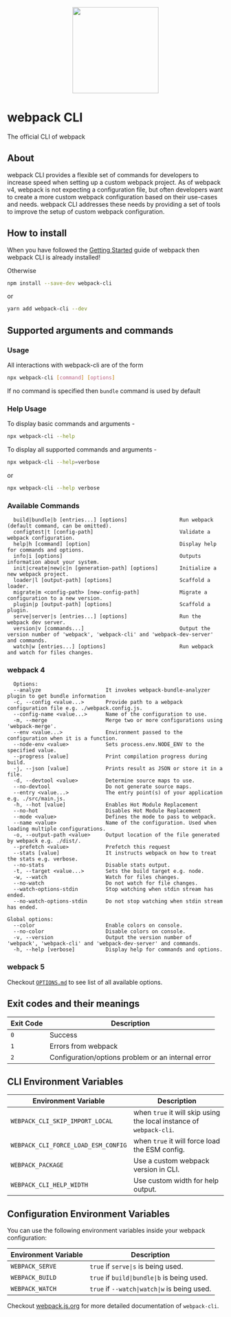 <div align="center">
    <a href="https://github.com/webpack/webpack-cli">
        <img width="200" height="200" src="https://webpack.js.org/assets/icon-square-big.svg">
    </a>
</div>

# webpack CLI

The official CLI of webpack

## About

webpack CLI provides a flexible set of commands for developers to increase speed when setting up a custom webpack project. As of webpack v4, webpack is not expecting a configuration file, but often developers want to create a more custom webpack configuration based on their use-cases and needs. webpack CLI addresses these needs by providing a set of tools to improve the setup of custom webpack configuration.

## How to install

When you have followed the [Getting Started](https://webpack.js.org/guides/getting-started/) guide of webpack then webpack CLI is already installed!

Otherwise

```bash
npm install --save-dev webpack-cli
```

or

```bash
yarn add webpack-cli --dev
```

## Supported arguments and commands

### Usage

All interactions with webpack-cli are of the form

```bash
npx webpack-cli [command] [options]
```

If no command is specified then `bundle` command is used by default

### Help Usage

To display basic commands and arguments -

```bash
npx webpack-cli --help
```

To display all supported commands and arguments -

```bash
npx webpack-cli --help=verbose
```

or

```bash
npx webpack-cli --help verbose
```

### Available Commands

```
  build|bundle|b [entries...] [options]                 Run webpack (default command, can be omitted).
  configtest|t [config-path]                            Validate a webpack configuration.
  help|h [command] [option]                             Display help for commands and options.
  info|i [options]                                      Outputs information about your system.
  init|create|new|c|n [generation-path] [options]       Initialize a new webpack project.
  loader|l [output-path] [options]                      Scaffold a loader.
  migrate|m <config-path> [new-config-path]             Migrate a configuration to a new version.
  plugin|p [output-path] [options]                      Scaffold a plugin.
  serve|server|s [entries...] [options]                 Run the webpack dev server.
  version|v [commands...]                               Output the version number of 'webpack', 'webpack-cli' and 'webpack-dev-server' and commands.
  watch|w [entries...] [options]                        Run webpack and watch for files changes.
```

### webpack 4

```
  Options:
  --analyze                     It invokes webpack-bundle-analyzer plugin to get bundle information
  -c, --config <value...>       Provide path to a webpack configuration file e.g. ./webpack.config.js.
  --config-name <value...>      Name of the configuration to use.
  -m, --merge                   Merge two or more configurations using 'webpack-merge'.
  --env <value...>              Environment passed to the configuration when it is a function.
  --node-env <value>            Sets process.env.NODE_ENV to the specified value.
  --progress [value]            Print compilation progress during build.
  -j, --json [value]            Prints result as JSON or store it in a file.
  -d, --devtool <value>         Determine source maps to use.
  --no-devtool                  Do not generate source maps.
  --entry <value...>            The entry point(s) of your application e.g. ./src/main.js.
  -h, --hot [value]             Enables Hot Module Replacement
  --no-hot                      Disables Hot Module Replacement
  --mode <value>                Defines the mode to pass to webpack.
  --name <value>                Name of the configuration. Used when loading multiple configurations.
  -o, --output-path <value>     Output location of the file generated by webpack e.g. ./dist/.
  --prefetch <value>            Prefetch this request
  --stats [value]               It instructs webpack on how to treat the stats e.g. verbose.
  --no-stats                    Disable stats output.
  -t, --target <value...>       Sets the build target e.g. node.
  -w, --watch                   Watch for files changes.
  --no-watch                    Do not watch for file changes.
  --watch-options-stdin         Stop watching when stdin stream has ended.
  --no-watch-options-stdin      Do not stop watching when stdin stream has ended.

Global options:
  --color                       Enable colors on console.
  --no-color                    Disable colors on console.
  -v, --version                 Output the version number of 'webpack', 'webpack-cli' and 'webpack-dev-server' and commands.
  -h, --help [verbose]          Display help for commands and options.
```

### webpack 5

Checkout [`OPTIONS.md`](https://github.com/webpack/webpack-cli/blob/master/OPTIONS.md) to see list of all available options.

## Exit codes and their meanings

| Exit Code | Description                                        |
| --------- | -------------------------------------------------- |
| `0`       | Success                                            |
| `1`       | Errors from webpack                                |
| `2`       | Configuration/options problem or an internal error |

## CLI Environment Variables

| Environment Variable                | Description                                                         |
| ----------------------------------- | ------------------------------------------------------------------- |
| `WEBPACK_CLI_SKIP_IMPORT_LOCAL`     | when `true` it will skip using the local instance of `webpack-cli`. |
| `WEBPACK_CLI_FORCE_LOAD_ESM_CONFIG` | when `true` it will force load the ESM config.                      |
| `WEBPACK_PACKAGE`                   | Use a custom webpack version in CLI.                                |
| `WEBPACK_CLI_HELP_WIDTH`            | Use custom width for help output.                                   |

## Configuration Environment Variables

You can use the following environment variables inside your webpack configuration:

| Environment Variable | Description                                  |
| -------------------- | -------------------------------------------- |
| `WEBPACK_SERVE`      | `true` if `serve\|s` is being used.          |
| `WEBPACK_BUILD`      | `true` if `build\|bundle\|b` is being used.  |
| `WEBPACK_WATCH`      | `true` if `--watch\|watch\|w` is being used. |

Checkout [webpack.js.org](https://webpack.js.org/api/cli/) for more detailed documentation of `webpack-cli`.

